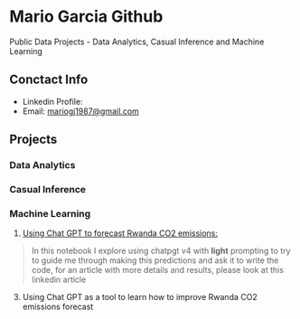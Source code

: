 # Mario Garcia Github
Public Data Projects - Data Analytics, Casual Inference and Machine Learning

## Conctact Info
- Linkedin Profile:
- Email: mariogj1987@gmail.com

## Projects
### Data Analytics

### Casual Inference

### Machine Learning
1) [Using Chat GPT to forecast Rwanda CO2 emissions:](https://github.com/MLMario/mariogj1987/blob/main/Predicting_Carbon_Emission_in_Rwanda_using_Chat_GPT.ipynb)
> In this notebook I explore using chatpgt v4 with **light** prompting to try to guide me through making this predictions and ask it to write the code, for an article with more details and results, please look at this linkedin article
   
3) Using Chat GPT as a tool to learn how to improve Rwanda CO2 emissions forecast

